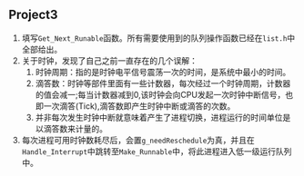 ## Project3
1. 填写`Get_Next_Runable`函数。所有需要使用到的队列操作函数已经在`list.h`中全部给出。
2. 关于时钟，发现了自己之前一直存在的几个误解：
    1. 时钟周期：指的是时钟电平信号震荡一次的时间，是系统中最小的时间。
    2. 滴答数：时钟等部件里面有一些计数器，每次经过一个时钟周期，计数器的值会减一;每当计数器减到0,该时钟会向CPU发起一次时钟中断信号，也即一次滴答(Tick),滴答数即产生时钟中断或滴答的次数。
    3. 并非每次发生时钟中断就意味着产生了进程切换，进程运行的时间单位是以滴答数来计量的。
3. 每次进程可用时钟数耗尽后，会置`g_needReschedule`为真，并且在`Handle_Interrupt`中跳转至`Make_Runnable`中，将此进程进入低一级运行队列中。